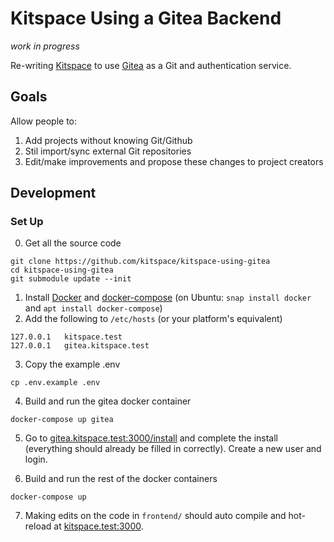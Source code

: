 # Kitspace Using a Gitea Backend

_work in progress_

Re-writing [Kitspace](https://github.com/kitspace/kitspace) to use [Gitea](https://github.com/go-gitea/gitea) as a Git and authentication service.

## Goals
Allow people to:
1. Add projects without knowing Git/Github
2. Stil import/sync external Git repositories
3. Edit/make improvements and propose these changes to project creators


## Development

### Set Up
0. Get all the source code
```
git clone https://github.com/kitspace/kitspace-using-gitea
cd kitspace-using-gitea
git submodule update --init
```

1. Install [Docker](https://www.docker.com/get-started) and [docker-compose](https://pypi.org/project/docker-compose/) (on Ubuntu: `snap install docker` and `apt install docker-compose`)
2. Add the following to `/etc/hosts` (or your platform's equivalent)

```
127.0.0.1	kitspace.test
127.0.0.1	gitea.kitspace.test
```

3. Copy the example .env

```
cp .env.example .env
```
4. Build and run the gitea docker container
```
docker-compose up gitea
```

5. Go to [gitea.kitspace.test:3000/install](http://gitea.kitspace.test:3000/install) and complete the install (everything should already be filled in correctly). Create a new user and login.

6. Build and run the rest of the docker containers
```
docker-compose up
```

7. Making edits on the code in `frontend/` should auto compile and hot-reload at [kitspace.test:3000](http://kitspace.test:3000).
